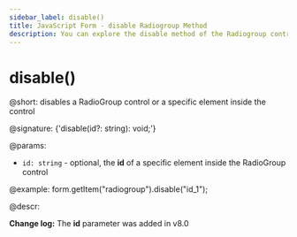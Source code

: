 ```yaml
---
sidebar_label: disable()
title: JavaScript Form - disable Radiogroup Method 
description: You can explore the disable method of the Radiogroup control of Form in the documentation of the DHTMLX JavaScript UI library. Browse developer guides and API reference, try out code examples and live demos, and download a free 30-day evaluation version of DHTMLX Suite.
---
```


# disable()

@short: disables a RadioGroup control or a specific element inside the control

@signature: {'disable(id?: string): void;'}

@params:
- `id: string` - optional, the **id** of a specific element inside the RadioGroup control

@example:
form.getItem("radiogroup").disable("id_1");

@descr:

**Change log:** The **id** parameter was added in v8.0